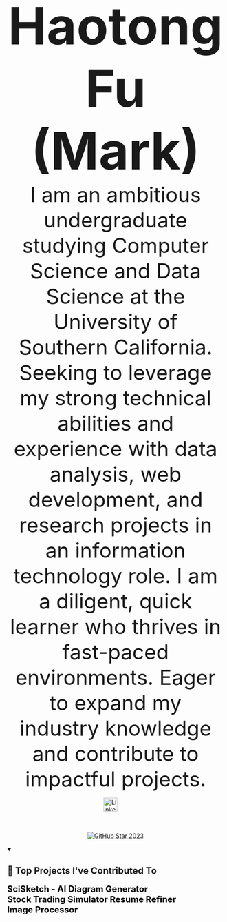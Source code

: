 <p align="center">
  <strong style="font-size: 120px;">
    Haotong Fu (Mark)
  </strong>
  <br>
  <span style="font-size: 48px;">
    I am an ambitious undergraduate studying Computer Science and Data Science at the University of Southern California. Seeking to leverage my strong technical abilities and experience with data analysis, web development, and research projects in an information technology role. I am a diligent, quick learner who thrives in fast-paced environments. Eager to expand my industry knowledge and contribute to impactful projects.
  </span>
</p>



<!-- Social icons section -->
<p align="center">
  <a href="https://www.linkedin.com/in/haotongfu/"><img width="32px" alt="LinkedIn" title="LinkedIn" src="https://i.imgur.com/yRpa1dQ.png"/></a>
  &#8287;&#8287;&#8287;&#8287;&#8287;
</p>

<br/>

<!-- GitHub Star link -->
<p align="center">
  <a href="https://stars.github.com/profiles/denvercoder1/">
    <img src="https://github.com/DenverCoder1/DenverCoder1/assets/20955511/ca15be3f-d00b-438e-91f6-fb5568c1f632" alt="GitHub Star 2023"/></a>
</p>


<details open> 
  <summary><h2>📕 Top Projects I've Contributed To</h2></summary>

  <!-- Small repo cards https://github.com/DenverCoder1/github-readme-stats (fork of anuraghazra/github-readme-stats) -->
<p align="left">
    <a href="https://github.com/MarkFu0213/SciSketch-Summer" style="font-size: 20px; font-weight: bold; text-decoration: none; color: #000;">
        SciSketch - AI Diagram Generator
    </a>
    <br>
    <a href="https://github.com/MarkFu0213/Stock_Trading_Simulator" style="font-size: 20px; font-weight: bold; text-decoration: none; color: #000;">
        Stock Trading Simulator
    </a>
    <a href="https://github.com/MarkFu0213/Haotong-Fu/tree/main/Chatgpt_Resume_Refiner" style="font-size: 20px; font-weight: bold; text-decoration: none; color: #000;">
        Resume Refiner
    </a>
    <br>
    <a href="https://github.com/MarkFu0213/Haotong-Fu/tree/main/Chromakey%20Image%20Processor" style="font-size: 20px; font-weight: bold; text-decoration: none; color: #000;">
        Image Processor
    </a>
</p>





</details>
